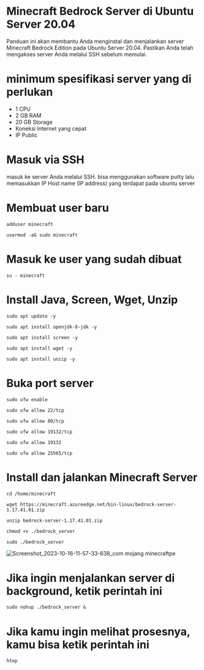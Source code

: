 # Minecraft Bedrock Server di Ubuntu Server 20.04
Panduan ini akan membantu Anda menginstal dan menjalankan server Minecraft Bedrock Edition pada Ubuntu Server 20.04. Pastikan Anda telah mengakses server Anda melalui SSH sebelum memulai.
# minimum spesifikasi server yang di perlukan
- 1 CPU
- 2 GB RAM
- 20 GB Storage
- Koneksi Internet yang cepat
- IP Public
# Masuk via SSH
masuk ke server Anda melalui SSH. bisa menggunakan software putty lalu memasukkan IP Host name (IP address) yang terdapat pada ubuntu server
# Membuat user baru
```
adduser minecraft
```
``` 
usermod -aG sudo minecraft
```
# Masuk ke user yang sudah dibuat
``` 
su - minecraft
```
# Install Java, Screen, Wget, Unzip #
``` 
sudo apt update -y
```
``` 
sudo apt install openjdk-8-jdk -y
```
``` 
sudo apt install screen -y
```
``` 
sudo apt install wget -y
```
``` 
sudo apt install unzip -y
```
# Buka port server #
``` 
sudo ufw enable
```
``` 
sudo ufw allow 22/tcp
```
``` 
sudo ufw allow 80/tcp
```
``` 
sudo ufw allow 19132/tcp
```
``` 
sudo ufw allow 19132
```
``` 
sudo ufw allow 25565/tcp
```
# Install dan jalankan Minecraft Server #
``` 
cd /home/minecraft
```
``` 
wget https://minecraft.azureedge.net/bin-linux/bedrock-server-1.17.41.01.zip
```
``` 
unzip bedrock-server-1.17.41.01.zip
```
``` 
chmod +x ./bedrock_server
```
``` 
sudo ./bedrock_server
```
![Screenshot_2023-10-16-11-57-33-638_com mojang minecraftpe](https://github.com/ntshap/minecraft-bedrock-server/assets/145199476/208593dd-79cf-438e-8d94-996e940e47d8)

# Jika ingin menjalankan server di background, ketik perintah ini #
``` 
sudo nohup ./bedrock_server &
```
# Jika kamu ingin melihat prosesnya, kamu bisa ketik perintah ini #
``` 
htop
```
